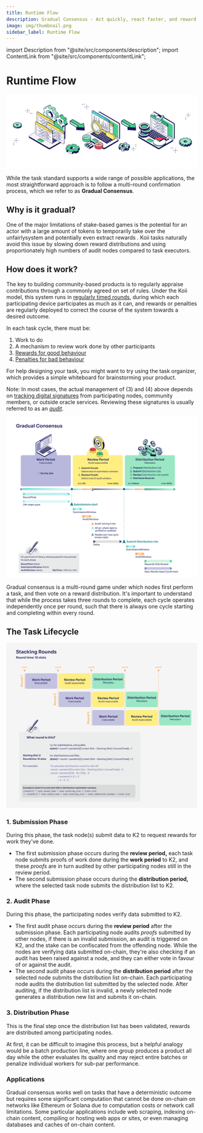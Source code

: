 ```yaml
---
title: Runtime Flow
description: Gradual Consensus - Act quickly, react faster, and reward slowly.
image: img/thumbnail.png
sidebar_label: Runtime Flow
---
```


import Description from "@site/src/components/description";
import ContentLink from "@site/src/components/contentLink";

# Runtime Flow

![banner](../img/Runtime%20Flow.svg)

<Description
  text="Gradual Consensus - Act quickly, react faster, and reward slowly."
/>

While the task standard supports a wide range of possible applications, the most straightforward approach is to follow a multi-round confirmation process, which we refer to as **Gradual Consensus**.

## **Why is it gradual?**

One of the major limitations of stake-based games is the potential for an actor with a large amount of tokens to temporarily take over the unfairlysystem and potentially even extract rewards . Koii tasks naturally avoid this issue by slowing down reward distributions and using proportionately high numbers of audit nodes compared to task executors.


## **How does it work?**

The key to building community-based products is to regularly appraise contributions through a commonly agreed on set of rules. Under the Koii model, this system runs in [regularly timed rounds](#the-task-lifecycle), during which each participating device participates as much as it can, and rewards or penalties are regularly deployed to correct the course of the system towards a desired outcome.

In each task cycle, there must be:

1. Work to do
2. A mechanism to review work done by other participants
3. [Rewards for good behaviour](/develop/write-a-koii-task/task-development-guide/k2-task-template/distribution-functions)
4. [Penalties for bad behaviour](/develop/write-a-koii-task/task-development-guide/k2-task-template/audit-function)

For help designing your task, you might want to try using the task organizer, which provides a simple whiteboard for brainstorming your product.

<ContentLink title="Task Outline" link="https://www.figma.com/community/file/1220194939977550205" imageLink="https://static.figma.com/uploads/1a667ef53b7c4837049399d0593ffca39e0bec9e" description="Figma" bottomText="Copy this whiteboard to start brainstorming how your task will work." />

Note: In most cases, the actual management of (3) and (4) above depends on [tracking digital signatures](/develop/write-a-koii-task/task-development-kit-tdk/using-the-task-namespace/wallet-signatures) from participating nodes, community members, or outside oracle services. Reviewing these signatures is usually referred to as an [_audit_](/develop/write-a-koii-task/task-development-guide/k2-task-template/audit-function).

![banner](../img/Gradual%20Consensus.svg)

Gradual consensus is a multi-round game under which nodes first perform a task, and then vote on a reward distribution. It's important to understand that while the process takes three rounds to complete, each cycle operates independently once per round, such that there is always one cycle starting and completing within every round.

## **The Task Lifecycle**

![banner](../img/Stacking%20Rounds.svg)

### 1. **Submission Phase**

During this phase, the task node(s) submit data to K2 to request rewards for work they've done.

- The first submission phase occurs during the **review period,** each task node submits proofs of work done during the **work period** to K2, and these _proofs_ are in turn audited by other participating nodes still in the review period.&#x20;
- The second submission phase occurs during the **distribution period,** where the selected task node submits the distribution list to K2.

### 2. **Audit** **Phase**

During this phase, the participating nodes verify data submitted to K2.

- The first audit phase occurs during the **review period** after the submission phase. Each participating node audits _proofs_ submitted by other nodes, if there is an invalid submission, an audit is triggered on K2, and the stake can be confiscated from the offending node. While the nodes are verifying data submitted on-chain, they're also checking if an audit has been raised against a node, and they can either vote in favour of or against the audit.&#x20;
- The second audit phase occurs during the **distribution period** after the selected node submits the distribution list on-chain. Each participating node audits the distribution list submitted by the selected node. After auditing, if the distribution list is invalid, a newly selected node generates a distribution new list and submits it on-chain.

### 3. **Distribution Phase**

This is the final step once the distribution list has been validated, rewards are distributed among participating nodes.

At first, it can be difficult to imagine this process, but a helpful analogy would be a batch production line, where one group produces a product all day while the other evaluates its quality and may reject entire batches or penalize individual workers for sub-par performance.

### **Applications**

Gradual consensus works well on tasks that have a deterministic outcome but requires some significant computation that cannot be done on-chain on networks like Ethereum or Solana due to computation costs or network call limitations. Some particular applications include web scraping, indexing on-chain content, compiling or hosting web apps or sites, or even managing databases and caches of on-chain content.
